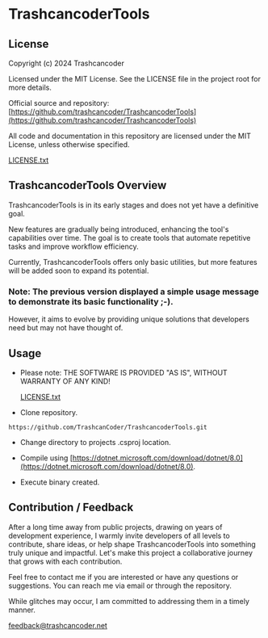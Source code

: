 # TrashcancoderTools

## License



Copyright (c) 2024 Trashcancoder

Licensed under the MIT License. See the LICENSE file in the project root for more details.

Official source and repository: [https://github.com/trashcancoder/TrashcancoderTools](https://github.com/trashcancoder/TrashcancoderTools)

All code and documentation in this repository are licensed under the MIT License, unless otherwise specified.

[LICENSE.txt](LICENSE.txt)

## TrashcancoderTools Overview

TrashcancoderTools is in its early stages and does not yet have a definitive goal. 

New features are gradually being introduced, enhancing the tool's capabilities over time. The goal is to create tools that automate repetitive tasks and improve workflow efficiency.

Currently, TrashcancoderTools offers only basic utilities, but more features will be added soon to expand its potential.

### Note: The previous version displayed a simple usage message to demonstrate its basic functionality ;-).

However, it aims to evolve by providing unique solutions that developers need but may not have thought of.

## Usage

 

* Please note: THE SOFTWARE IS PROVIDED "AS IS", WITHOUT WARRANTY OF ANY KIND!

   [LICENSE.txt](LICENSE.txt)

 * Clone repository.

 ```
 https://github.com/TrashcanCoder/TrashcancoderTools.git
 ```

 * Change directory to projects .csproj location.
 
 * Compile using [https://dotnet.microsoft.com/download/dotnet/8.0](https://dotnet.microsoft.com/download/dotnet/8.0).

 * Execute binary created.


## Contribution / Feedback

After a long time away from public projects, drawing on years of development experience, I warmly invite developers of all levels to contribute, share ideas, or help shape TrashcancoderTools into something truly unique and impactful. Let's make this project a collaborative journey that grows with each contribution.

Feel free to contact me if you are interested or have any questions or suggestions. You can reach me via email or through the repository.


While glitches may occur, I am committed to addressing them in a timely manner. 



[feedback@trashcancoder.net](feedback@trashcancoder.net)